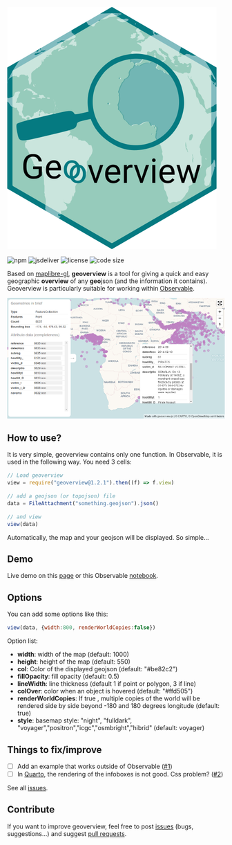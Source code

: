 
![logo](img/geoverview.svg)

![npm](https://img.shields.io/npm/v/geoverview)
![jsdeliver](https://img.shields.io/jsdelivr/npm/hw/geoverview)
![license](https://img.shields.io/badge/license-MIT-success)
![code size](https://img.shields.io/github/languages/code-size/neocarto/geoverview)

Based on [maplibre-gl](https://maplibre.org/), **geoverview** is a tool for giving a quick and easy geographic **overview** of any **geo**json (and the information it contains). Geoverview is particularly suitable for working within [Observable](https://observablehq.com/@neocartocnrs/geoverview).

![geoverview](./img/geoverview.png)

## How to use?

It is very simple, geoverview contains only one function. In Observable, it is used in the following way. You need 3 cells:

```js
// Load geoverview
view = require("geoverview@1.2.1").then((f) => f.view)
```

```js
// add a geojson (or topojson) file
data = FileAttachment("something.geojson").json()
```

```js
// and view
view(data)
```

Automatically, the map and your geojson will be displayed. So simple...

## Demo

Live demo on this [page](https://neocarto.github.io/geoverview) or this Observable [notebook](https://observablehq.com/@neocartocnrs/geoverview).

## Options

You can add some options like this:

```js
view(data, {width:800, renderWorldCopies:false})
```

Option list:

- **width**: width of the map (default: 1000)
- **height**: height of the map (default: 550)
- **col**: Color of the displayed geojson (default: "#be82c2")
- **fillOpacity**: fill opacity (default: 0.5)
- **lineWidth**: line thickness (default 1 if point or polygon, 3 if line)
- **colOver**: color when an object is hovered (default: "#ffd505")
- **renderWorldCopies**: If true , multiple copies of the world will be rendered side by side beyond -180 and 180 degrees longitude (default: true)
- **style**: basemap style: "night", "fulldark", "voyager","positron","icgc","osmbright","hibrid" (default: voyager)

## Things to fix/improve

- [ ] Add an example that works outside of Observable ([#1](https://github.com/neocarto/geoverview/issues/1))
- [ ] In [Quarto](https://quarto.org/), the rendering of the infoboxes is not good. Css problem? ([#2](https://github.com/neocarto/geoverview/issues/2))

See all [issues](https://github.com/neocarto/geoverview/issues).

## Contribute

If you want to improve geoverview, feel free to post [issues](https://github.com/neocarto/geoverview/issues) (bugs, suggestions...) and suggest [pull requests](https://github.com/neocarto/geoverview/pulls).
